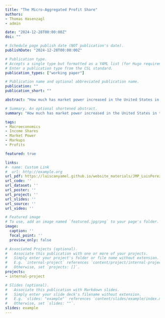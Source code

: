 ```yaml
---
title: "The Micro-Aggregated Profit Share"
authors:
- Thomas Hasenzagl
- admin

date: "2024-12-28T00:00:00Z"
doi: ""

# Schedule page publish date (NOT publication's date).
publishDate: "2024-12-28T00:00:00Z"

# Publication type.
# Accepts a single type but formatted as a YAML list (for Hugo requirements).
# Enter a publication type from the CSL standard.
publication_types: ["working paper"]

# Publication name and optional abbreviated publication name.
publication: ""
publication_short: ""

abstract: "How much has market power increased in the United States in the last fifty years? And how did the rise in market power affect aggregate profits? Using micro-level data from U.S. Compustat, we find that several indicators of market power have steadily increased since 1970. In particular, the aggregate markup has gone up from 10% of price over marginal cost in 1970 to 23% in 2020, and aggregate returns to scale have risen from 1.00 to 1.13. We connect these market-power indicators to profitability by showing that the aggregate profit share can be expressed in terms of the aggregate markup, aggregate returns to scale, and a sufficient statistic for production networks that captures double marginalization in the economy. We find that despite the rise in market power, the profit share has been constant at 18% of GDP because the increase in monopoly rents (associated with increasing markups) has been completely offset by rising fixed costs and changes in technology. Our empirical results have subtle implications for policymakers: overly aggressive enforcement of antitrust law could decrease firm dynamism and paradoxically lead to lower competition and higher market power."

# Summary. An optional shortened abstract.
summary: "How much has market power increased in the United States in the last fifty years? And how did the rise in market power affect aggregate profits?"

tags:
- Macroeconomics
- Income Shares
- Market Power
- Markups
- Profits

featured: true

links:
#- name: Custom Link
#  url: http://example.org
url_pdf: https://luiscanyamel.github.io/website_materials/JMP_LuisPerez.pdf
url_code: ''
url_dataset: ''
url_poster: ''
url_project: ''
url_slides: ''
url_source: ''
url_video: ''

# Featured image
# To use, add an image named `featured.jpg/png` to your page's folder. 
image:
  caption: ''
  focal_point: ''
  preview_only: false

# Associated Projects (optional).
#   Associate this publication with one or more of your projects.
#   Simply enter your project's folder or file name without extension.
#   E.g. `internal-project` references `content/project/internal-project/index.md`.
#   Otherwise, set `projects: []`.
projects:
- internal-project

# Slides (optional).
#   Associate this publication with Markdown slides.
#   Simply enter your slide deck's filename without extension.
#   E.g. `slides: "example"` references `content/slides/example/index.md`.
#   Otherwise, set `slides: ""`.
slides: example
---
```




